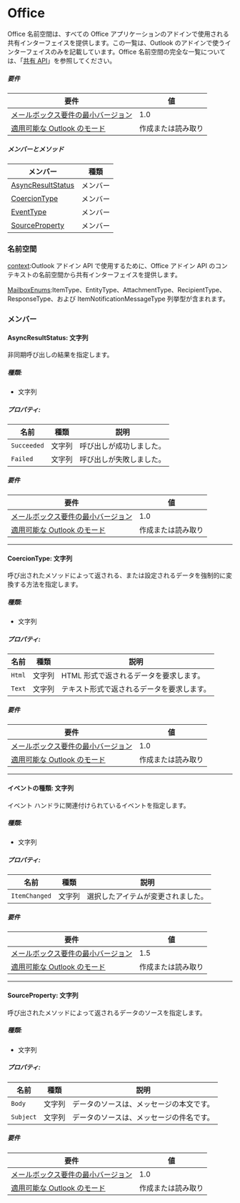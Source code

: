 # <a name="office"></a>Office

Office 名前空間は、すべての Office アプリケーションのアドインで使用される共有インターフェイスを提供します。この一覧は、Outlook のアドインで使うインターフェイスのみを記載しています。Office 名前空間の完全な一覧については、「[共有 API](/javascript/api/office)」を参照してください。

##### <a name="requirements"></a>要件

|要件| 値|
|---|---|
|[メールボックス要件の最小バージョン](/office/dev/add-ins/reference/requirement-sets/outlook-api-requirement-sets)| 1.0|
|[適用可能な Outlook のモード](https://docs.microsoft.com/outlook/add-ins/#extension-points)| 作成または読み取り|

##### <a name="members-and-methods"></a>メンバーとメソッド

| メンバー | 種類 |
|--------|------|
| [AsyncResultStatus](#asyncresultstatus-string) | メンバー |
| [CoercionType](#coerciontype-string) | メンバー |
| [EventType](#eventtype-string) | メンバー |
| [SourceProperty](#sourceproperty-string) | メンバー |

### <a name="namespaces"></a>名前空間

[context](office.context.md):Outlook アドイン API で使用するために、Office アドイン API のコンテキストの名前空間から共有インターフェイスを提供します。

[MailboxEnums](/javascript/api/outlook/office.mailboxenums.attachmenttype):ItemType、EntityType、AttachmentType、RecipientType、ResponseType、および ItemNotificationMessageType 列挙型が含まれます。

### <a name="members"></a>メンバー

####  <a name="asyncresultstatus-string"></a>AsyncResultStatus: 文字列

非同期呼び出しの結果を指定します。

##### <a name="type"></a>種類:

*   文字列

##### <a name="properties"></a>プロパティ:

|名前| 種類| 説明|
|---|---|---|
|`Succeeded`| 文字列|呼び出しが成功しました。|
|`Failed`| 文字列|呼び出しが失敗しました。|

##### <a name="requirements"></a>要件

|要件| 値|
|---|---|
|[メールボックス要件の最小バージョン](/office/dev/add-ins/reference/requirement-sets/outlook-api-requirement-sets)| 1.0|
|[適用可能な Outlook のモード](https://docs.microsoft.com/outlook/add-ins/#extension-points)| 作成または読み取り|

---

####  <a name="coerciontype-string"></a>CoercionType: 文字列

呼び出されたメソッドによって返される、または設定されるデータを強制的に変換する方法を指定します。

##### <a name="type"></a>種類:

*   文字列

##### <a name="properties"></a>プロパティ:

|名前| 種類| 説明|
|---|---|---|
|`Html`| 文字列|HTML 形式で返されるデータを要求します。|
|`Text`| 文字列|テキスト形式で返されるデータを要求します。|

##### <a name="requirements"></a>要件

|要件| 値|
|---|---|
|[メールボックス要件の最小バージョン](/office/dev/add-ins/reference/requirement-sets/outlook-api-requirement-sets)| 1.0|
|[適用可能な Outlook のモード](https://docs.microsoft.com/outlook/add-ins/#extension-points)| 作成または読み取り|

---

####  <a name="eventtype-string"></a>イベントの種類: 文字列

イベント ハンドラに関連付けられているイベントを指定します。

##### <a name="type"></a>種類:

*   文字列

##### <a name="properties"></a>プロパティ:

| 名前 | 種類 | 説明 |
|---|---|---|
|`ItemChanged`| 文字列 | 選択したアイテムが変更されました。 |

##### <a name="requirements"></a>要件

|要件| 値|
|---|---|
|[メールボックス要件の最小バージョン](/office/dev/add-ins/reference/requirement-sets/outlook-api-requirement-sets)| 1.5 |
|[適用可能な Outlook のモード](https://docs.microsoft.com/outlook/add-ins/#extension-points)| 作成または読み取り |

---

####  <a name="sourceproperty-string"></a>SourceProperty: 文字列

呼び出されたメソッドによって返されるデータのソースを指定します。

##### <a name="type"></a>種類:

*   文字列

##### <a name="properties"></a>プロパティ:

|名前| 種類| 説明|
|---|---|---|
|`Body`| 文字列|データのソースは、メッセージの本文です。|
|`Subject`| 文字列|データのソースは、メッセージの件名です。|

##### <a name="requirements"></a>要件

|要件| 値|
|---|---|
|[メールボックス要件の最小バージョン](/office/dev/add-ins/reference/requirement-sets/outlook-api-requirement-sets)| 1.0|
|[適用可能な Outlook のモード](https://docs.microsoft.com/outlook/add-ins/#extension-points)| 作成または読み取り|